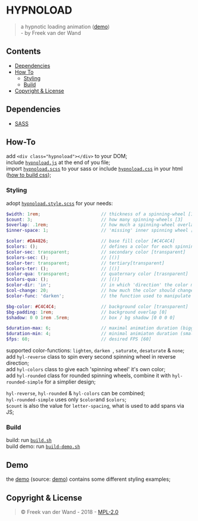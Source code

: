 # HYPNOLOAD

>a hypnotic loading animation ([demo](https://fr33kvanderwand.github.io/hypnoload/demo/))  
>\- by Freek van der Wand

## Contents

- [Dependencies](#dependencies)
- [How To](#how-to)
  - [Styling](#styling)
  - [Build](#build)
- [Copyright & License](#copyright-&-license)

## Dependencies

- [SASS](http://sass-lang.com/)

## How-To

add `<div class="hypnoload"></div>` to your DOM;  
include [`hypnoload.js`](./src/hypnoload.js) at the end of you file;  
import [`hypnoload.scss`](./src/hypnoload.scss) to your sass or include [`hypnoload.css`](./build/hypnoload.css) in your html ([how to build css](#build));


### Styling

adopt [`hypnoload.style.scss`](./src/hypnoload.style.scss) for your needs:
```scss
$width: 1rem;                       // thickness of a spinning-wheel [1rem]
$count: 3;                          // how many spinning-wheels [3]
$overlap: .1rem;                    // how much a spinning-wheel overlaps the next one [0]
$inner-space: 1;                    // 'missing' inner spinning wheel [0]

$color: #DA4826;                    // base fill color [#C4C4C4]
$colors: ();                        // defines a color for each spinning-wheel [()]
$color-sec: transparent;            // secondary color [transparent]
$colors-sec: ();                    // [()]
$color-ter: transparent;            // tertiary[transparent]
$colors-ter: ();                    // [()]
$color-qua: transparent;            // quaternary color [trasnparent]
$colors-qua: ();                    // [()]
$color-dir: 'in';                   // in which 'direction' the color manipulation should go ['in']
$col-change: 20;                    // how much the color should change [50]
$color-func: 'darken';              // the function used to manipulate the colors [darken]

$bg-color: #C4C4C4;                 // background color [transparent]
$bg-padding: 1rem;                  // background overlap [0]
$shadow: 0 0 1rem .5rem;            // box / bg shadow [0 0 0 0]

$duration-max: 6;                   // maximal animation duration (biggest spinning wheel) [4]
$duration-min: 4;                   // minimal animiaton duration (smallest spinning wheel) [1]
$fps: 60;                           // desired FPS [60]
```

supported color-functions: `lighten`, `darken `, `saturate`, `desaturate` & `none`;  
add `hyl-reverse` class to spin every second spinning wheel in reverse direction;  
add `hyl-colors` class to give each 'spinning wheel' it's own color;  
add `hyl-rounded` class for rounded spinning wheels, combine it with `hyl-rounded-simple` for a simplier design;  

`hyl-reverse`, `hyl-rounded` & `hyl-colors` can be combined;  
`hyl-rounded-simple` uses only `$color`and `$colors`;  
`$count` is also the value for `letter-spacing`, what is used to add spans via JS;

### Build

build: run [`build.sh`](./build.sh)  
build demo: run [`build-demo.sh`](./build-demo.sh)

## Demo

the [demo](https://fr33kvanderwand.github.io/hypnoload/demo) (source: [demo](./src/demo/index.html)) contains some different styling examples;

## Copyright & License

> &copy; Freek van der Wand - 2018 - [MPL-2.0](https://opensource.org/licenses/MPL-2.0)
